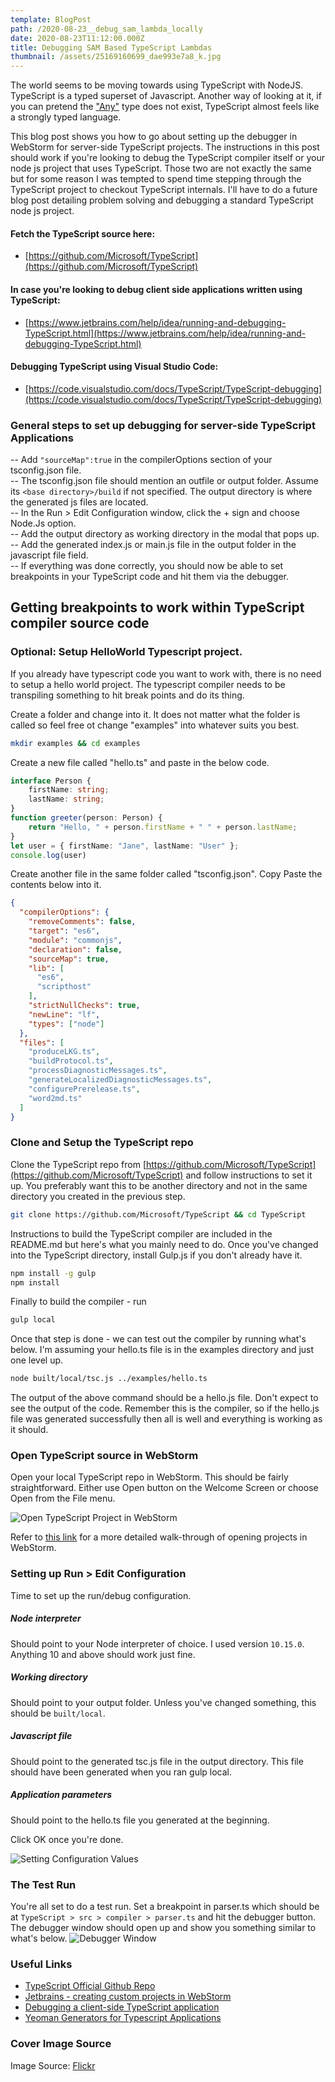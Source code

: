 ```yaml
---
template: BlogPost
path: /2020-08-23__debug_sam_lambda_locally
date: 2020-08-23T11:12:00.000Z
title: Debugging SAM Based TypeScript Lambdas
thumbnail: /assets/25169160699_dae993e7a8_k.jpg
---
```

The world seems to be moving towards using TypeScript with NodeJS. TypeScript is a typed superset of Javascript. Another way of 
looking at it, if you can pretend the ["Any"](https://github.com/Microsoft/TypeScript/blob/master/doc/spec.md#3.1) type does not 
exist, TypeScript almost feels like a strongly typed language.      

This blog post shows you how to go about setting up the debugger in WebStorm for server-side TypeScript projects. The instructions in 
this post should work if you're looking to debug the TypeScript compiler itself or your node js project that uses TypeScript. Those 
two are not exactly the same but for some reason I was tempted to spend time stepping through the TypeScript project to checkout 
TypeScript internals. I'll have to do a future blog post detailing problem solving and debugging a standard TypeScript node js project. 

#### Fetch the TypeScript source here:  
- [https://github.com/Microsoft/TypeScript](https://github.com/Microsoft/TypeScript)  

#### In case you're looking to debug client side applications written using TypeScript:  
- [https://www.jetbrains.com/help/idea/running-and-debugging-TypeScript.html](https://www.jetbrains.com/help/idea/running-and-debugging-TypeScript.html)

#### Debugging TypeScript using Visual Studio Code:
- [https://code.visualstudio.com/docs/TypeScript/TypeScript-debugging](https://code.visualstudio.com/docs/TypeScript/TypeScript-debugging)

### General steps to set up debugging for server-side TypeScript Applications
-- Add ``` "sourceMap":true ``` in the compilerOptions section of your tsconfig.json file.  
-- The tsconfig.json file should mention an outfile or output folder. Assume its ```<base directory>/build``` if not specified. The output 
directory is where the generated js files are located.  
-- In the Run > Edit Configuration window, click the + sign and choose Node.Js option.  
-- Add the output directory as working directory in the modal that pops up.  
-- Add the generated index.js or main.js file in the output folder in the javascript file field.  
-- If everything was done correctly, you should now be able to set breakpoints in your TypeScript code and hit them via 
the debugger.   

## Getting breakpoints to work within TypeScript compiler source code 

### Optional: Setup HelloWorld Typescript project.
 
If you already have typescript code you want to work with, there is no need to setup a hello world project. The typescript 
compiler needs to be transpiling something to hit break points and do its thing.  

Create a folder and change into it. It does not matter what the folder is called so feel free ot change "examples" into whatever
suits you best. 

```bash
mkdir examples && cd examples
```

Create a new file called "hello.ts" and paste in the below code.  

```typescript
interface Person {
    firstName: string;
    lastName: string;
}
function greeter(person: Person) {
    return "Hello, " + person.firstName + " " + person.lastName;
}
let user = { firstName: "Jane", lastName: "User" };
console.log(user)
```

Create another file in the same folder called "tsconfig.json". Copy Paste the contents below into it.

```json
{
  "compilerOptions": {
    "removeComments": false,
    "target": "es6",
    "module": "commonjs",
    "declaration": false,
    "sourceMap": true,
    "lib": [
      "es6",
      "scripthost"
    ],
    "strictNullChecks": true,
    "newLine": "lf",
    "types": ["node"]
  },
  "files": [
    "produceLKG.ts",
    "buildProtocol.ts",
    "processDiagnosticMessages.ts",
    "generateLocalizedDiagnosticMessages.ts",
    "configurePrerelease.ts",
    "word2md.ts"
  ]
}
```


### Clone and Setup the TypeScript repo

Clone the TypeScript repo from [https://github.com/Microsoft/TypeScript](https://github.com/Microsoft/TypeScript) and follow instructions 
to set it up. You preferably want this to be another directory and not in the same directory you created in the previous step.

```bash
git clone https://github.com/Microsoft/TypeScript && cd TypeScript
```

Instructions to build the TypeScript compiler are included in the README.md but here's what you mainly need to do. Once you've 
changed into the TypeScript directory, install Gulp.js if you don't already have it.

```bash
npm install -g gulp
npm install
```

Finally to build the compiler - run

```bash
gulp local
```

Once that step is done - we can test out the compiler by running what's below. I'm assuming your hello.ts file is in 
the examples directory and just one level up. 

```bash
node built/local/tsc.js ../examples/hello.ts
```

The output of the above command should be a hello.js file. Don't expect to see the output of the code. Remember this is 
the compiler, so if the hello.js file was generated successfully then all is well and everything is working as it should.

### Open TypeScript source in WebStorm

Open your local TypeScript repo in WebStorm. This should be fairly straightforward. Either use Open button on the Welcome Screen or choose Open 
from the File menu.

![Open TypeScript Project in WebStorm](assets/OpenTypeScriptProject.png)

Refer to [this link](https://www.jetbrains.com/help/webstorm/opening-reopening-and-closing-projects.html) for 
a more detailed walk-through of opening projects in WebStorm. 

### Setting up Run > Edit Configuration 

Time to set up the run/debug configuration.  

##### Node interpreter 
Should point to your Node interpreter of choice. I used version ```10.15.0```. Anything 10 and above should work just fine.  

##### Working directory 
Should point to your output folder. Unless you've changed something, this should be ```built/local```.  

##### Javascript file 
Should point to the generated tsc.js file in the output directory. This file should have been generated when you ran 
gulp local.  

##### Application parameters 
Should point to the hello.ts file you generated at the beginning.  

Click OK once you're done.

![Setting Configuration Values](//affectionate-colden-b72c61.netlify.app/assets/RunDebugConfiguration.png)

### The Test Run

You're all set to do a test run. Set a breakpoint in parser.ts which should be at 
```TypeScript > src > compiler > parser.ts``` and hit the debugger button. The debugger window should open up and show you something similar
to what's below. 
![Debugger Window](//affectionate-colden-b72c61.netlify.app/assets/_FinalDebuggerWindow.png)
    
### Useful Links
- [TypeScript Official Github Repo](https://github.com/Microsoft/TypeScript)
- [Jetbrains - creating custom projects in WebStorm](https://www.jetbrains.com/help/webstorm/creating-projects-in-product.html)
- [Debugging a client-side TypeScript application](https://www.jetbrains.com/help/webstorm/running-and-debugging-typescript.html#ws_ts_run)
- [Yeoman Generators for Typescript Applications](https://yeoman.io/learning/resources.html)
### Cover Image Source
Image Source: [Flickr](https://www.flickr.com/photos/146269332@N03/47106910624/in/photolist-2eLFemd-nY6vr9-MsyuhK-F2LmZN-WGWa1r-9fhnG9-GnT9Sj-q4v4k6-dpQPuy-TbxF2k-apL9WG-Nx5Xky-pM6nSe-2dbhxzr-c1GNPq-29wk6Vd-29iXfLq-MsNKVW-V5F1PA-KUGpmv-2dQfn2D-6snC1M-MsNKqh-jSeU32-mjhDwB-6td7T5-UXHBfJ-28veavC-ekV1wX-2agmFMS-UhqRDK-ekV1na-qwM8ii-28veaB9-edWUay-bCTfAn-buF9PV-ekV19D-ekUZVK-22BHK3U-QiKijz-QZxbZS-29iXfrN-7ioHwi-MtoYu4-2dZrD99-Sdz4Q3-JbLWRT-KUGqsD-jrETdg)
